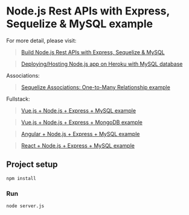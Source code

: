 # Node.js Rest APIs with Express, Sequelize & MySQL example

For more detail, please visit:
> [Build Node.js Rest APIs with Express, Sequelize & MySQL](https://www.designmycodes.com/examples/node-js-express-sequelize-mysql.html)

> [Deploying/Hosting Node.js app on Heroku with MySQL database](https://www.designmycodes.com/examples/deploy-node-js-app-heroku-cleardb-mysql.html)

Associations:
> [Sequelize Associations: One-to-Many Relationship example](https://www.designmycodes.com/examples/sequelize-associate-one-to-many.html)

Fullstack:
> [Vue.js + Node.js + Express + MySQL example](https://www.designmycodes.com/examples/vue-js-node-js-express-mysql-crud-example.html)

> [Vue.js + Node.js + Express + MongoDB example](https://www.designmycodes.com/examples/vue-node-express-mongodb-mevn-crud.html)

> [Angular + Node.js + Express + MySQL example](https://www.designmycodes.com/examples/angular-node-express-mysql.html)

> [React + Node.js + Express + MySQL example](https://www.designmycodes.com/examples/react-node-express-mysql.html)

## Project setup
```
npm install
```

### Run
```
node server.js
```
